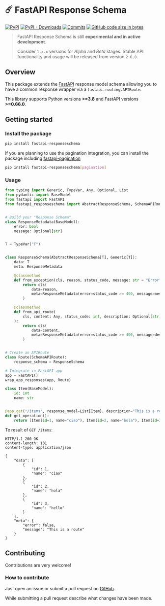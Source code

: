# ☄️ FastAPI Response Schema
[![PyPI](https://img.shields.io/pypi/v/fastapi-responseschema)](https://pypi.org/project/fastapi-responseschema/) [![PyPI - Downloads](https://img.shields.io/pypi/dd/fastapi-responseschema)](https://pypi.org/project/fastapi-responseschema/) [![Commits](https://img.shields.io/github/last-commit/acwazz/fastapi-responseschema)](https://github.com/acwazz/fastapi-responseschema/commit/master) [![GitHub code size in bytes](https://img.shields.io/github/languages/code-size/acwazz/fastapi-responseschema)](https://github.com/acwazz/fastapi-responseschema/releases) 

> FastAPI Response Schema is still **experimental and in active development**. 
> 
> Consider `1.x.x` versions for *Alpha* and *Beta* stages.
> Stable API functionality and usage will be released from version `2.0.0`.

## Overview
This package extends the [FastAPI](https://fastapi.tiangolo.com/) response model schema allowing you to have a common response wrapper via a `fastapi.routing.APIRoute`.

This library supports Python versions **>=3.8** and FastAPI versions **>=0.66.0**.


## Getting started

### Install the package
```sh
pip install fastapi-responseschema
```

If you are planning to use the pagination integration, you can install the package including [fastapi-pagination](https://github.com/uriyyo/fastapi-pagination)
```sh
pip install fastapi-responseschema[pagination]
```

### Usage

```py
from typing import Generic, TypeVar, Any, Optional, List
from pydantic import BaseModel
from fastapi import FastAPI
from fastapi_responseschema import AbstractResponseSchema, SchemaAPIRoute, wrap_app_responses


# Build your "Response Schema"
class ResponseMetadata(BaseModel):
    error: bool
    message: Optional[str]


T = TypeVar("T")


class ResponseSchema(AbstractResponseSchema[T], Generic[T]):
    data: T
    meta: ResponseMetadata

    @classmethod
    def from_exception(cls, reason, status_code, message: str = "Error", **others):
        return cls(
            data=reason,
            meta=ResponseMetadata(error=status_code >= 400, message=message)
        )

    @classmethod
    def from_api_route(
        cls, content: Any, status_code: int, description: Optional[str] = None, **others
    ):
        return cls(
            data=content,
            meta=ResponseMetadata(error=status_code >= 400, message=description)
        )


# Create an APIRoute
class Route(SchemaAPIRoute):
    response_schema = ResponseSchema

# Integrate in FastAPI app
app = FastAPI()
wrap_app_responses(app, Route)

class Item(BaseModel):
    id: int
    name: str


@app.get("/items", response_model=List[Item], description="This is a route")
def get_operation():
    return [Item(id=1, name="ciao"), Item(id=2, name="hola"), Item(id=3, name="hello")]
```

Te result of `GET /items`:
```http
HTTP/1.1 200 OK
content-length: 131
content-type: application/json

{
    "data": [
        {
            "id": 1,
            "name": "ciao"
        },
        {
            "id": 2,
            "name": "hola"
        },
        {
            "id": 3,
            "name": "hello"
        }
    ],
    "meta": {
        "error": false,
        "message": "This is a route"
    }
}
```


## Contributing

Contributions are very welcome!

### How to contribute
Just open an issue or submit a pull request on [GitHub](https://github.com/acwazz/fastapi-responseschema).

While submitting a pull request describe what changes have been made.

